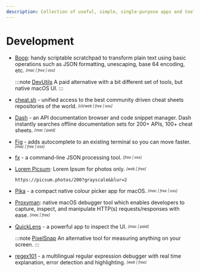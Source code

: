 ```yaml
---
description: Collection of useful, simple, single-purpose apps and tools for software development problems and tasks
---
```


# Development

- [Boop](https://boop.okat.best): handy scriptable scratchpad to transform plain text using basic operations such as JSON formatting, unescaping, base 64 encoding, etc. <sub><sup>*[mac | free | oss]*</sup></sub>

  :::note [DevUtils](https://devutils.app/)
  A paid alternative with a bit different set of tools, but native macOS UI.
  :::

- [cheat.sh](http://cheat.sh/) - unified access to the best community driven cheat sheets repositories of the world. <sub><sup>*[cli/web | free | oss]*</sup></sub>

- [Dash](https://kapeli.com/dash) - an API documentation browser and code snippet manager. Dash instantly searches offline documentation sets for 200+ APIs, 100+ cheat sheets. <sub><sup>*[mac | paid]*</sup></sub>

- [Fig](https://fig.io/) - adds autocomplete to an existing terminal so you can move faster. <sub><sup>*[mac | free | oss]*</sup></sub>

- [fx](https://github.com/antonmedv/fx) - a command-line JSON processing tool. <sub><sup>*[free | oss]*</sup></sub>

- [Lorem Picsum](https://picsum.photos/): Lorem Ipsum for photos only. <sub><sup>*[web | free]*</sup></sub>
  ```
  https://picsum.photos/200?grayscale&blur=2
  ```

- [Pika](https://superhighfives.com/pika) - a compact native colour picker app for macOS. <sub><sup>*[mac | free | oss]*</sup></sub>

- [Proxyman](https://proxyman.io/): native macOS debugger tool which enables developers to capture, inspect, and manipulate HTTP(s) requests/responses with ease. <sub><sup>*[mac | free]*</sup></sub>

- [QuickLens](https://quicklens.app/) - a powerful app to inspect the UI. <sub><sup>*[mac | paid]*</sup></sub>

  :::note [PixelSnap](https://getpixelsnap.com/)
  An alternative tool for measuring anything on your screen.
  :::

- [regex101](https://regex101.com/) - a multilingual regular expression debugger with real time explanation, error detection and highlighting. <sub><sup>*[web | free]*</sup></sub>
